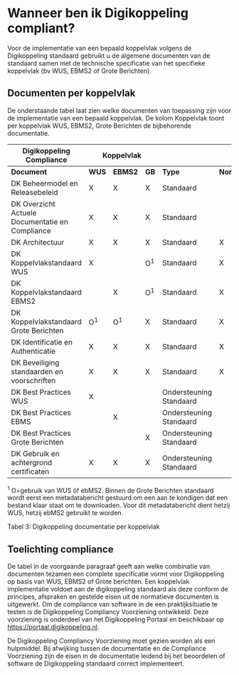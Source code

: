 # Wanneer ben ik Digikoppeling compliant?

Voor de implementatie van een bepaald koppelvlak volgens de Digikoppeling standaard gebruikt u de algemene documenten van de standaard samen met de technische specificatie van het specifieke koppelvlak (bv WUS, EBMS2 of Grote Berichten).

## Documenten per koppelvlak

De onderstaande tabel laat zien welke documenten van toepassing zijn voor de implementatie van een bepaald koppelvlak. De kolom Koppelvlak toont per koppelvlak WUS, EBMS2, Grote Berichten de bijbehorende documentatie.


<!-- | **Digikoppeling Compliance**                      | **Koppelvlak** |                |                |                         |               |
|---------------------------------------------------|----------------|----------      |--------        |-------------------------|---------------|
| **Document**                                      | **WUS**        | **EBMS2**      | **GB**         | **Type**                | **Normatief** |
| DK Beheermodel en Releasebeleid                   | X              | X              | X              | Standaard               |               |
| DK Overzicht Actuele Documentatie en Compliance   | X              | X              | X              | Standaard               |               |
| DK Architectuur                                   | X              | X              | X              | Standaard               | X             |
| DK Koppelvlakstandaard WUS                        | X              |                | O<sup>1</sup>  | Standaard               | X             |
| DK Koppelvlakstandaard EBMS2                      |                | X              | O<sup>1</sup>  | Standaard               | X             |
| DK Koppelvlakstandaard Grote Berichten            | O<sup>1</sup>  | O<sup>1</sup>  | X              | Standaard               | X             |
| DK Identificatie en Authenticatie                 | X              | X              | X              | Standaard               | X             |
| DK Beveiliging standaarden en voorschriften       | X              | X              | X              | Standaard               | X             |
| DK Best Practices WUS                             | X              |                |                | Ondersteuning Standaard |               |
| DK Best Practices EBMS                            |                | X              |                | Ondersteuning Standaard |               |
| DK Best Practices Grote Berichten                 |                |                | X              | Ondersteuning Standaard |               |
| DK Gebruik en achtergrond certificaten            | X              | X              | X              | Ondersteuning Standaard |               | -->


<table class="dkcomp">
    <thead>
        <tr>
            <th><strong>Digikoppeling Compliance</strong></th>
            <th colspan="3" style="text-align: center;"><strong>Koppelvlak</strong></th>
            <th></th>
            <th></th>
        </tr>
    </thead>
    <tbody>
        <tr>
            <td><strong>Document</strong></td>
            <td><strong>WUS</strong></td>
            <td><strong>EBMS2</strong></td>
            <td><strong>GB</strong></td>
            <td><strong>Type</strong></td>
            <td><strong>Normatief</strong></td>
        </tr>
        <tr>
            <td class="normative">DK Beheermodel en Releasebeleid</td>
            <td class="wus">X</td>
            <td class="ebms">X</td>
            <td class="gb">X</td>
            <td class="normative">Standaard</td>
            <td class="normative"></td>
        </tr>
        <tr>
            <td class="normative">DK Overzicht Actuele Documentatie en Compliance</td>
            <td class="wus">X</td>
            <td class="ebms">X</td>
            <td class="gb">X</td>
            <td class="normative">Standaard</td>
            <td class="normative"></td>
        </tr>
        <tr>
            <td class="normative">DK Architectuur</td>
            <td class="wus">X</td>
            <td class="ebms">X</td>
            <td class="gb">X</td>
            <td class="normative">Standaard</td>
            <td class="normative">X</td>
        </tr>
        <tr>
            <td class="normative">DK Koppelvlakstandaard WUS</td>
            <td class="wus">X</td>
            <td class="ebms"></td>
            <td class="gb">O<sup>1</sup></td>
            <td class="normative">Standaard</td>
            <td class="normative">X</td>
        </tr>
        <tr>
            <td class="normative">DK Koppelvlakstandaard EBMS2</td>
            <td class="wus"></td>
            <td class="ebms">X</td>
            <td class="gb">O<sup>1</sup></td>
            <td class="normative">Standaard</td>
            <td class="normative">X</td>
        </tr>
        <tr>
            <td class="normative">DK Koppelvlakstandaard Grote Berichten</td>
            <td class="wus">O<sup>1</sup></td>
            <td class="ebms">O<sup>1</sup></td>
            <td class="gb">X</td>
            <td class="normative">Standaard</td>
            <td class="normative">X</td>
        </tr>
        <tr>
            <td class="normative">DK Identificatie en Authenticatie</td>
            <td class="wus">X</td>
            <td class="ebms">X</td>
            <td class="gb">X</td>
            <td class="normative">Standaard</td>
            <td class="normative">X</td>
        </tr>
        <tr>
            <td class="normative">DK Beveiliging standaarden en voorschriften</td>
            <td class="wus">X</td>
            <td class="ebms">X</td>
            <td class="gb">X</td>
            <td class="normative">Standaard</td>
            <td class="normative">X</td>
        </tr>
        <tr>
            <td class="informative">DK Best Practices WUS</td>
            <td class="wus">X</td>
            <td class="ebms"></td>
            <td class="gb"></td>
            <td class="informative">Ondersteuning Standaard</td>
            <td class="informative"></td>
        </tr>
        <tr>
            <td class="informative">DK Best Practices EBMS</td>
            <td class="wus"></td>
            <td class="ebms">X</td>
            <td class="gb"></td>
            <td class="informative">Ondersteuning Standaard</td>
            <td class="informative"></td>
        </tr>
        <tr>
            <td class="informative">DK Best Practices Grote Berichten</td>
            <td class="wus"></td>
            <td class="ebms"></td>
            <td class="gb">X</td>
            <td class="informative">Ondersteuning Standaard</td>
            <td class="informative"></td>
        </tr>
        <tr>
            <td class="informative">DK Gebruik en achtergrond certificaten</td>
            <td class="wus">X</td>
            <td class="ebms">X</td>
            <td class="gb">X</td>
            <td class="informative">Ondersteuning Standaard</td>
            <td class="informative"></td>
        </tr>
    </tbody>
</table>


<sup>1</sup> O=gebruik van WUS óf ebMS2. Binnen de Grote Berichten standaard wordt eerst een metadatabericht gestuurd om een aan te kondigen dat een bestand klaar staat om te downloaden. Voor dit metadatabericht dient hetzij WUS, hetzij ebMS2 gebruikt te worden.

Tabel 3: Digikoppeling documentatie per koppelvlak

## Toelichting compliance

De tabel in de voorgaande paragraaf geeft aan welke combinatie van documenten tezamen een complete specificatie vormt voor Digikoppeling op basis van WUS, EBMS2 of Grote berichten. Een koppelvlak implementatie voldoet aan de digikoppeling standaard als deze conform de principes, afspraken en gestelde eisen uit de normatieve documenten is uitgewerkt. Om de compliance van software in de een praktijksituatie te testen is de Digikoppeling Compliancy Voorziening ontwikkeld. Deze voorziening is onderdeel van het Digikoppeling Portaal en beschikbaar op <https://portaal.digikoppeling.nl>.

De Digikoppeling Compliancy Voorziening moet gezien worden als een hulpmiddel. Bij afwijking tussen de documentatie en de Compliance Voorziening zijn de eisen in de documentatie leidend bij het beoordelen of software de Digikoppeling standaard correct implementeert.
